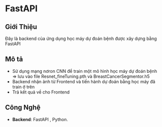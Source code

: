 #  FastAPI 

## Giới Thiệu

Đây là backend của ứng dụng học máy dự đoán bệnh được xây dựng bằng FastAPI

## Mô tả
- Sử dụng mạng nơron CNN để train một mô hình học máy dự đoán bệnh => lưu vào file Resnet_fineTuning.pth và BreastCancerSegmentor.h5
- Backend nhận ảnh từ Frontend và tiến hành dự đoán bằng học máy đã train ở trên
- Trả kết quả về cho Frontend

## Công Nghệ
- **Backend**: FastAPI , Python.
